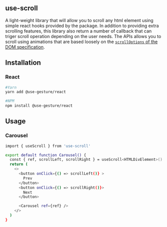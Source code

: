 ## use-scroll

A light-weight library that will allow you to scroll any html element using simple react hooks provided by the package.
In addition to providing extra scrolling features, this library also return a number of callback that can triger scroll operation depending on the user needs. The APIs allows you to scroll using animations that are based loosely on the [`scrollOptions` of the DOM specification](https://drafts.csswg.org/cssom-view/#dictdef-scrolloptions).

## Installation

### React

```bash
#Yarn
yarn add @use-gesture/react

#NPM
npm install @use-gesture/react

```

## Usage

### Carousel

```bash
import { useScroll } from 'use-scroll'

export default function Carousel() {
  const { ref, scrollLeft, scrollRight } = useScroll<HTMLDivElement>()
  return (
    <>
      <button onClick={() => scrollLeft()} >
        Prev
      </button>
      <button onClick={() => scrollRight()}>
        Next
      </button>

      <Carousel ref={ref} />
    </>
  )
}
```
